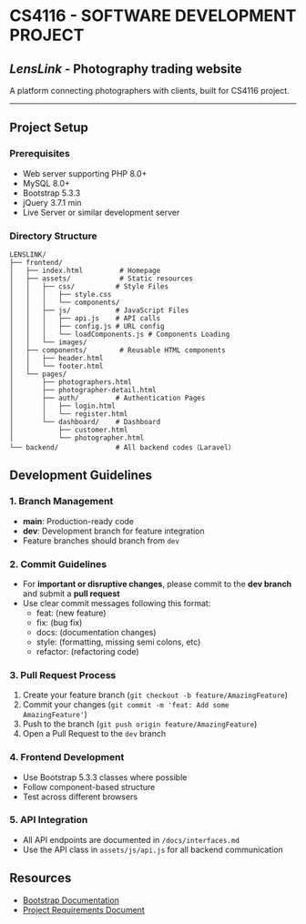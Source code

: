 # CS4116 - SOFTWARE DEVELOPMENT PROJECT 

## *LensLink* - Photography trading website

A platform connecting photographers with clients, built for CS4116 project.

---

## Project Setup

### Prerequisites
- Web server supporting PHP 8.0+
- MySQL 8.0+
- Bootstrap 5.3.3
- jQuery 3.7.1 min
- Live Server or similar development server

### Directory Structure

```
LENSLINK/
├── frontend/               
│   ├── index.html         # Homepage
│   ├── assets/            # Static resources
│   │   ├── css/          # Style Files
│   │   │   ├── style.css
│   │   │   └── components/
│   │   ├── js/           # JavaScript Files
│   │   │   ├── api.js    # API calls
│   │   │   ├── config.js # URL config
│   │   │   └── loadComponents.js # Components Loading
│   │   └── images/       
│   ├── components/        # Reusable HTML components
│   │   ├── header.html
│   │   └── footer.html
│   └── pages/            
│       ├── photographers.html
│       ├── photographer-detail.html
│       ├── auth/         # Authentication Pages
│       │   ├── login.html
│       │   └── register.html
│       └── dashboard/    # Dashboard
│           ├── customer.html
│           └── photographer.html
└── backend/              # All backend codes（Laravel）
```

## Development Guidelines

### 1. Branch Management
- **main**: Production-ready code
- **dev**: Development branch for feature integration
- Feature branches should branch from `dev`

### 2. Commit Guidelines
- For **important or disruptive changes**, please commit to the **dev branch** and submit a **pull request**
- Use clear commit messages following this format:
  - feat: (new feature)
  - fix: (bug fix)
  - docs: (documentation changes)
  - style: (formatting, missing semi colons, etc)
  - refactor: (refactoring code)

### 3. Pull Request Process
1. Create your feature branch (`git checkout -b feature/AmazingFeature`)
2. Commit your changes (`git commit -m 'feat: Add some AmazingFeature'`)
3. Push to the branch (`git push origin feature/AmazingFeature`)
4. Open a Pull Request to the `dev` branch

### 4. Frontend Development
- Use Bootstrap 5.3.3 classes where possible
- Follow component-based structure
- Test across different browsers

### 5. API Integration
- All API endpoints are documented in `/docs/interfaces.md`
- Use the API class in `assets/js/api.js` for all backend communication

## Resources
- [Bootstrap Documentation](https://getbootstrap.com/docs/5.3/getting-started/introduction/)
- [Project Requirements Document](https://ulcampus-my.sharepoint.com/:b:/g/personal/24247472_studentmail_ul_ie/EVHfRbct3y5DlZOnXN3_kwEBfWAbnMBU5nFpdV2scdzdIg?e=Ecgm9h)

